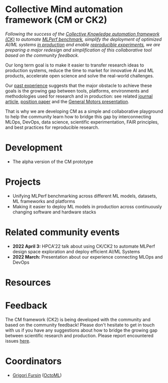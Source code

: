 # Collective Mind automation framework (CM or CK2)

*Following the success of the [Collective Knowledge automation framework (CK)](https://github.com/mlcommons/ck)
to automate [MLPerf benchmark](https://github.com/mlcommons/ck/tree/master/docs/mlperf-automation), 
simplify the deployment of optimized AI/ML systems [in production](https://cKnowledge.org/partners.html)
and enable [reproducible experiments](https://cTuning.org/ae), 
we are preparing a major redesign and simplification of this collaborative tool based on the community feedback.*

Our long term goal is to make it easier to transfer research ideas to production systems,
reduce the time to market for innovative AI and ML products,
accelerate open science and solve the real-world challenges.

Our [past experience](https://www.youtube.com/watch?v=7zpeIVwICa4) 
suggests that the major obstacle to achieve these goals 
is the growing gap between tools, platforms, environments 
and methodologies used for research and in production: 
see related [journal article]( https://arxiv.org/pdf/2011.01149.pdf ),
[position paper]( https://arxiv.org/pdf/2006.07161.pdf )
and the [General Motors presentation]( https://www.youtube.com/watch?v=1ldgVZ64hEI ).

That is why we are developing CM as a simple and collaborative playground 
to help the community learn how to bridge this gap by interconnecting MLOps, DevOps, data science, 
scientific experimentation, FAIR principles, and best practices for reproducible research.

# Development

* The alpha version of the CM prototype

# Projects

* Unifying MLPerf benchmarking across different ML models, datasets, ML frameworks and platforms
* Making it easier to deploy ML models in production across continuously changing software and hardware stacks



# Related community events

* **2022 April 3:** HPCA'22 talk about using CK/CK2 to automate MLPerf design space exploration and deploy efficient AI/ML Systems
* **2022 March:** Presentation about our experience connecting MLOps and DevOps



# Resources



# Feedback

The CM framework (CK2) is being developed with the community and based on the community feedback! 
Please don't hesitate to get in touch with us if you have any suggestions about how to
bridge the growing gap between scientific research and production.
Please report encountered issues [here](https://github.com/mlcommons/ck/issues).

# Coordinators

* [Grigori Fursin](https://cKnowledge.io/@gfursin) ([OctoML](https://octoml.ai))

